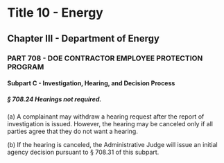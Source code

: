 
# Title 10 - Energy
## Chapter III - Department of Energy
### PART 708 - DOE CONTRACTOR EMPLOYEE PROTECTION PROGRAM
#### Subpart C - Investigation, Hearing, and Decision Process
##### § 708.24 Hearings not required.

(a) A complainant may withdraw a hearing request after the report of investigation is issued. However, the hearing may be canceled only if all parties agree that they do not want a hearing.

(b) If the hearing is canceled, the Administrative Judge will issue an initial agency decision pursuant to § 708.31 of this subpart.
